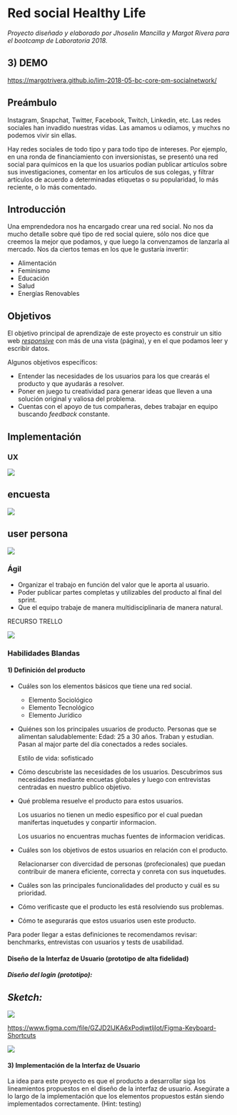 ﻿# Red social Healthy Life
_Proyecto diseñado y elaborado por Jhoselin Mancilla y Margot Rivera para el  bootcamp de Laboratoria 2018._

## 3) DEMO
https://margotrivera.github.io/lim-2018-05-bc-core-pm-socialnetwork/ 

## Preámbulo

Instagram, Snapchat, Twitter, Facebook, Twitch, Linkedin, etc. Las redes
sociales han invadido nuestras vidas. Las amamos u odiamos, y muchxs no podemos
vivir sin ellas.

Hay redes sociales de todo tipo y para todo tipo de intereses. Por ejemplo,
en una ronda de financiamiento con inversionistas, se presentó una red social
para químicos en la que los usuarios podían publicar artículos sobre sus
investigaciones, comentar en los artículos de sus colegas, y filtrar artículos
de acuerdo a determinadas etiquetas o su popularidad, lo más reciente, o lo
más comentado.

## Introducción

Una emprendedora nos ha encargado crear una red social. No nos da mucho detalle
sobre qué tipo de red social quiere, sólo nos dice que creemos la mejor que
podamos, y que luego la convenzamos de lanzarla al mercado. Nos da ciertos temas
en los que le gustaría invertir:

* Alimentación
* Feminismo
* Educación
* Salud
* Energías Renovables

## Objetivos

El objetivo principal de aprendizaje de este proyecto es construir un sitio web
[_responsive_](https://github.com/Laboratoria/curricula-js/tree/master/topics/css/02-responsive)
con más de una vista (página), y en el que podamos leer y escribir datos.

Algunos objetivos específicos:

* Entender las necesidades de los usuarios para los que crearás el producto y que ayudarás a resolver.
* Poner en juego tu creatividad para generar ideas que lleven a una solución original y valiosa del problema.
* Cuentas con el apoyo de tus compañeras, debes trabajar en equipo buscando _feedback_ constante.


## Implementación
<!-- ### Front end -->
### UX

![](https://fotos.subefotos.com/26973a6437a96f38dd29f454b50b7242o.jpg)

## encuesta
![](https://fotos.subefotos.com/509eaa05f1bde67c4d8238783abb8d33o.jpg)

## user persona
![](https://fotos.subefotos.com/2659c654a887f421f8be946fec1b442eo.jpg)

<!-- 
Desde el punto de vista de UX, deberás:  

* Hacer un _benchmark_ de las principales redes sociales.
* Hacer al menos 2 o 3 entrevistas con usuarios.
* Hacer un prototipo de alta fidelidad.
* Testear el prototipo con usuarios.
* Asegurarte de que la implementación en código siga los lineamientos del
  diseño.
* Hacer sesiones de testing con el producto en HTML. -->

### Ágil
<!-- Vamos a dar un paso importante para seguir aprendiendo de Ágil. Te será de mucha
ayuda para ir avanzando tu proyecto de forma incremental y no en cascada.

Esta vez te pedimos que los ítems de tu Backlog de Producto estén escritos
como [Historias de Usuario](http://jmbeas.es/guias/historias-de-usuario/).
Esta es una técnica muy simple que te ayudará a: -->

* Organizar el trabajo en función del valor que le aporta al usuario.
* Poder publicar partes completas y utilizables del producto al final del
  sprint.
* Que el equipo trabaje de manera multidisciplinaria de manera natural.

RECURSO TRELLO

![](https://fotos.subefotos.com/28fbe5ff23bf4ff23713bbeed7f48e26o.jpg)



### Habilidades Blandas


#### 1) Definición del producto



<!-- En el `README.md` debes colocar cómo conociste el mercado de las redes sociales, cómo descubriste las necesidades de los usuarios, y cómo llegaste a la definición final de tu producto. Si tienes fotos de entrevistas, cuestionarios y/o sketches
(bocetos) compártelos. Es importante que detalles: -->

* Cuáles son los elementos básicos que tiene una red social.
  * Elemento Sociológico
  * Elemento Tecnológico
  * Elemento Jurídico

  
* Quiénes son los principales usuarios de producto.
  Personas que se alimentan saludablemente:
  Edad: 25 a 30 años.
  Traban y estudian.
  Pasan al major parte del día conectados a redes sociales.  
  
  Estilo de vida: sofisticado
  
* Cómo descubriste las necesidades de los usuarios.
  Descubrimos sus necesidades mediante encuetas globales y luego con entrevistas centradas en nuestro publico objetivo.

* Qué problema resuelve el producto para  estos usuarios.

  Los usuarios no tienen un medio espesifico por el cual puedan manifertas inquetudes y conpartir informacion.

  Los usuarios no encuentras muchas fuentes de informacion veridicas. 

* Cuáles son los objetivos de estos usuarios en relación con el producto.

  Relacionarser con divercidad de personas (profecionales) que puedan contribuir de  manera eficiente, correcta y conreta con sus inquetudes. 

* Cuáles son las principales funcionalidades del producto y cuál es su prioridad.


* Cómo verificaste que el producto les está resolviendo sus problemas.

* Cómo te asegurarás que estos usuarios usen este producto.
  

Para poder llegar a estas definiciones te recomendamos revisar: benchmarks, entrevistas con usuarios y tests de usabilidad.



####  Diseño de la Interfaz de Usuario (prototipo de alta fidelidad)

##### *Diseño del login (prototipo):*

## *Sketch:*

![](https://fotos.subefotos.com/876a91f9d9b956fa8e2426b40bd710dao.jpg)

https://www.figma.com/file/GZJD2lJKA6xPodjwtljlot/Figma-Keyboard-Shortcuts

![](https://fotos.subefotos.com/86f5df77f7114de7751a9c3695a8dfe0o.png)

<!-- Debes definir cuál será el flujo que seguirá el usuario dentro de tu producto y
con eso deberás diseñar la Interfaz de Usuario (UI - por sus siglas en inglés) de
esta red social que siga este flujo. Para esto debes utilizar la herramienta de
diseño visual de tu preferencia. Nosotros te recomendamos [Figma](https://www.figma.com/) dado que es una
herramienta que funciona en el navegador y puedes crear una cuenta gratis. Sin
embargo, eres libre de utilizar otros editores gráficos como Adobe XD, Illustrator,
Photoshop, PowerPoint, Keynote, etc.

Este diseño debe representar la solución que se implementará finalmente en
código. 

Tu diseño debe seguir los fundamentos de visual design, como: contraste,
alineación, jerarquía, entre otros. Tip: revisa el contenido de UX de la unidad
de visual design. -->

#### 3) Implementación de la Interfaz de Usuario

La idea para este proyecto es que el producto a desarrollar siga los
lineamientos propuestos en el diseño de la interfaz de usuario. Asegúrate a lo
largo de la implementación que los elementos propuestos están siendo
implementados correctamente. (Hint: testing)

